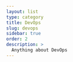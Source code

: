 ```yaml
---
layout: list
type: category
title: DevOps
slug: devops
sidebar: true
order: 2
description: >
  Anything about DevOps
---
```

